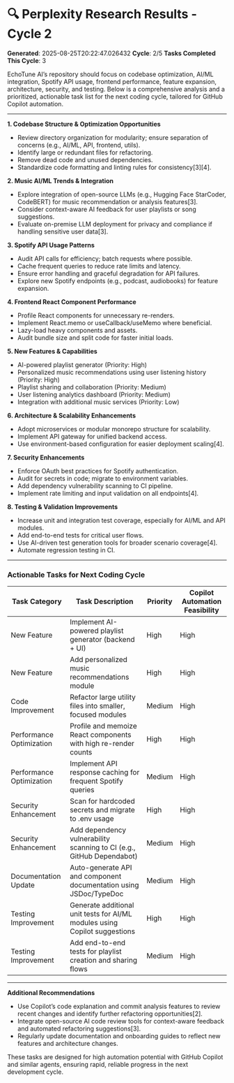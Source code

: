 # 🔍 Perplexity Research Results - Cycle 2

**Generated**: 2025-08-25T20:22:47.026432
**Cycle**: 2/5
**Tasks Completed This Cycle**: 3

EchoTune AI’s repository should focus on codebase optimization, AI/ML integration, Spotify API usage, frontend performance, feature expansion, architecture, security, and testing. Below is a comprehensive analysis and a prioritized, actionable task list for the next coding cycle, tailored for GitHub Copilot automation.

---

**1. Codebase Structure & Optimization Opportunities**
- Review directory organization for modularity; ensure separation of concerns (e.g., AI/ML, API, frontend, utils).
- Identify large or redundant files for refactoring.
- Remove dead code and unused dependencies.
- Standardize code formatting and linting rules for consistency[3][4].

**2. Music AI/ML Trends & Integration**
- Explore integration of open-source LLMs (e.g., Hugging Face StarCoder, CodeBERT) for music recommendation or analysis features[3].
- Consider context-aware AI feedback for user playlists or song suggestions.
- Evaluate on-premise LLM deployment for privacy and compliance if handling sensitive user data[3].

**3. Spotify API Usage Patterns**
- Audit API calls for efficiency; batch requests where possible.
- Cache frequent queries to reduce rate limits and latency.
- Ensure error handling and graceful degradation for API failures.
- Explore new Spotify endpoints (e.g., podcast, audiobooks) for feature expansion.

**4. Frontend React Component Performance**
- Profile React components for unnecessary re-renders.
- Implement React.memo or useCallback/useMemo where beneficial.
- Lazy-load heavy components and assets.
- Audit bundle size and split code for faster initial loads.

**5. New Features & Capabilities**
- AI-powered playlist generator (Priority: High)
- Personalized music recommendations using user listening history (Priority: High)
- Playlist sharing and collaboration (Priority: Medium)
- User listening analytics dashboard (Priority: Medium)
- Integration with additional music services (Priority: Low)

**6. Architecture & Scalability Enhancements**
- Adopt microservices or modular monorepo structure for scalability.
- Implement API gateway for unified backend access.
- Use environment-based configuration for easier deployment scaling[4].

**7. Security Enhancements**
- Enforce OAuth best practices for Spotify authentication.
- Audit for secrets in code; migrate to environment variables.
- Add dependency vulnerability scanning to CI pipeline.
- Implement rate limiting and input validation on all endpoints[4].

**8. Testing & Validation Improvements**
- Increase unit and integration test coverage, especially for AI/ML and API modules.
- Add end-to-end tests for critical user flows.
- Use AI-driven test generation tools for broader scenario coverage[4].
- Automate regression testing in CI.

---

### Actionable Tasks for Next Coding Cycle

| Task Category                | Task Description                                                                 | Priority | Copilot Automation Feasibility |
|------------------------------|---------------------------------------------------------------------------------|----------|-------------------------------|
| New Feature                  | Implement AI-powered playlist generator (backend + UI)                          | High     | High                          |
| New Feature                  | Add personalized music recommendations module                                   | High     | High                          |
| Code Improvement             | Refactor large utility files into smaller, focused modules                      | Medium   | High                          |
| Performance Optimization     | Profile and memoize React components with high re-render counts                 | High     | High                          |
| Performance Optimization     | Implement API response caching for frequent Spotify queries                     | Medium   | High                          |
| Security Enhancement         | Scan for hardcoded secrets and migrate to .env usage                            | High     | High                          |
| Security Enhancement         | Add dependency vulnerability scanning to CI (e.g., GitHub Dependabot)           | Medium   | High                          |
| Documentation Update         | Auto-generate API and component documentation using JSDoc/TypeDoc               | Medium   | High                          |
| Testing Improvement          | Generate additional unit tests for AI/ML modules using Copilot suggestions      | High     | High                          |
| Testing Improvement          | Add end-to-end tests for playlist creation and sharing flows                    | Medium   | High                          |

---

**Additional Recommendations**
- Use Copilot’s code explanation and commit analysis features to review recent changes and identify further refactoring opportunities[2].
- Integrate open-source AI code review tools for context-aware feedback and automated refactoring suggestions[3].
- Regularly update documentation and onboarding guides to reflect new features and architecture changes.

These tasks are designed for high automation potential with GitHub Copilot and similar agents, ensuring rapid, reliable progress in the next development cycle.